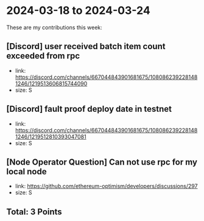 # 2024-03-18 to 2024-03-24

These are my contributions this week:

## [Discord] user received batch item count exceeded from rpc

- link: https://discord.com/channels/667044843901681675/1080862392281481246/1219513606815744090
- size: S

## [Discord] fault proof deploy date in testnet

- link: https://discord.com/channels/667044843901681675/1080862392281481246/1219512810393047081
- size: S

## [Node Operator Question] Can not use rpc for my local node

- link: https://github.com/ethereum-optimism/developers/discussions/297
- size: S

## Total: 3 Points